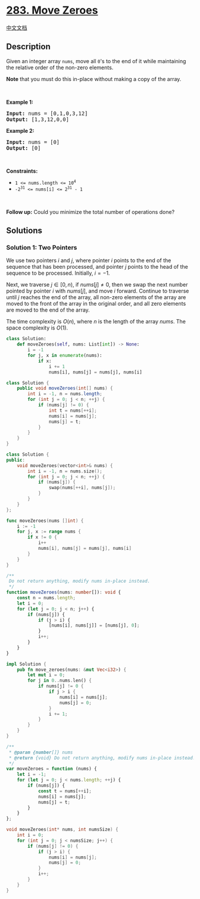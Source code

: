 # [283. Move Zeroes](https://leetcode.com/problems/move-zeroes)

[中文文档](/solution/0200-0299/0283.Move%20Zeroes/README.md)

<!-- tags:Array,Two Pointers -->

## Description

<p>Given an integer array <code>nums</code>, move all <code>0</code>&#39;s to the end of it while maintaining the relative order of the non-zero elements.</p>

<p><strong>Note</strong> that you must do this in-place without making a copy of the array.</p>

<p>&nbsp;</p>
<p><strong class="example">Example 1:</strong></p>
<pre><strong>Input:</strong> nums = [0,1,0,3,12]
<strong>Output:</strong> [1,3,12,0,0]
</pre><p><strong class="example">Example 2:</strong></p>
<pre><strong>Input:</strong> nums = [0]
<strong>Output:</strong> [0]
</pre>
<p>&nbsp;</p>
<p><strong>Constraints:</strong></p>

<ul>
	<li><code>1 &lt;= nums.length &lt;= 10<sup>4</sup></code></li>
	<li><code>-2<sup>31</sup> &lt;= nums[i] &lt;= 2<sup>31</sup> - 1</code></li>
</ul>

<p>&nbsp;</p>
<strong>Follow up:</strong> Could you minimize the total number of operations done?

## Solutions

### Solution 1: Two Pointers

We use two pointers $i$ and $j$, where pointer $i$ points to the end of the sequence that has been processed, and pointer $j$ points to the head of the sequence to be processed. Initially, $i=-1$.

Next, we traverse $j \in [0,n)$, if $nums[j] \neq 0$, then we swap the next number pointed by pointer $i$ with $nums[j]$, and move $i$ forward. Continue to traverse until $j$ reaches the end of the array, all non-zero elements of the array are moved to the front of the array in the original order, and all zero elements are moved to the end of the array.

The time complexity is $O(n)$, where $n$ is the length of the array $nums$. The space complexity is $O(1)$.

<!-- tabs:start -->

```python
class Solution:
    def moveZeroes(self, nums: List[int]) -> None:
        i = -1
        for j, x in enumerate(nums):
            if x:
                i += 1
                nums[i], nums[j] = nums[j], nums[i]
```

```java
class Solution {
    public void moveZeroes(int[] nums) {
        int i = -1, n = nums.length;
        for (int j = 0; j < n; ++j) {
            if (nums[j] != 0) {
                int t = nums[++i];
                nums[i] = nums[j];
                nums[j] = t;
            }
        }
    }
}
```

```cpp
class Solution {
public:
    void moveZeroes(vector<int>& nums) {
        int i = -1, n = nums.size();
        for (int j = 0; j < n; ++j) {
            if (nums[j]) {
                swap(nums[++i], nums[j]);
            }
        }
    }
};
```

```go
func moveZeroes(nums []int) {
	i := -1
	for j, x := range nums {
		if x != 0 {
			i++
			nums[i], nums[j] = nums[j], nums[i]
		}
	}
}
```

```ts
/**
 Do not return anything, modify nums in-place instead.
 */
function moveZeroes(nums: number[]): void {
    const n = nums.length;
    let i = 0;
    for (let j = 0; j < n; j++) {
        if (nums[j]) {
            if (j > i) {
                [nums[i], nums[j]] = [nums[j], 0];
            }
            i++;
        }
    }
}
```

```rust
impl Solution {
    pub fn move_zeroes(nums: &mut Vec<i32>) {
        let mut i = 0;
        for j in 0..nums.len() {
            if nums[j] != 0 {
                if j > i {
                    nums[i] = nums[j];
                    nums[j] = 0;
                }
                i += 1;
            }
        }
    }
}
```

```js
/**
 * @param {number[]} nums
 * @return {void} Do not return anything, modify nums in-place instead.
 */
var moveZeroes = function (nums) {
    let i = -1;
    for (let j = 0; j < nums.length; ++j) {
        if (nums[j]) {
            const t = nums[++i];
            nums[i] = nums[j];
            nums[j] = t;
        }
    }
};
```

```c
void moveZeroes(int* nums, int numsSize) {
    int i = 0;
    for (int j = 0; j < numsSize; j++) {
        if (nums[j] != 0) {
            if (j > i) {
                nums[i] = nums[j];
                nums[j] = 0;
            }
            i++;
        }
    }
}
```

<!-- tabs:end -->

<!-- end -->
